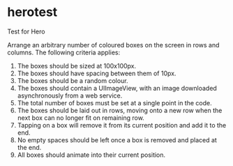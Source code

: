 # herotest
Test for Hero

Arrange an arbitrary number of coloured boxes on the screen in rows and columns. The following criteria applies:

1. The boxes should be sized at 100x100px.
2. The boxes should have spacing between them of 10px.
3. The boxes should be a random colour.
4. The boxes should contain a UIImageView, with an image downloaded
asynchronously from a web service.
5. The total number of boxes must be set at a single point in the code.
6. The boxes should be laid out in rows, moving onto a new row when the next box
can no longer fit on remaining row.
7. Tapping on a box will remove it from its current position and add it to the end.
8. No empty spaces should be left once a box is removed and placed at the end.
9. All boxes should animate into their current position.